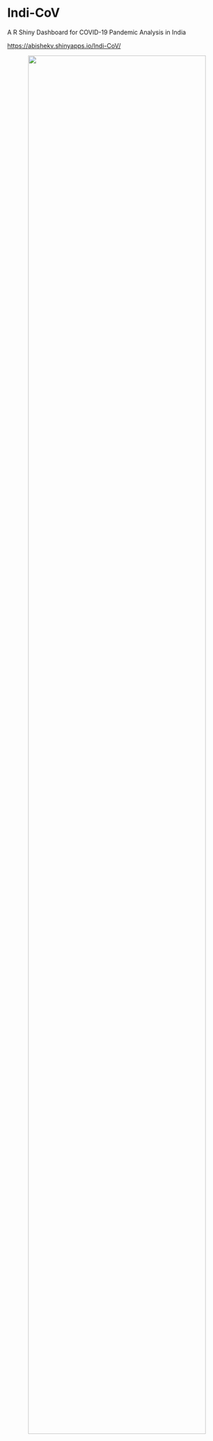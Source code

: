 # Indi-CoV
A R Shiny Dashboard for COVID-19 Pandemic Analysis in India

https://abishekv.shinyapps.io/Indi-CoV/


<div align="center">
  <img src="examples/instance_segmentation/.readme/annotation.jpg" width="90%">
</div>
